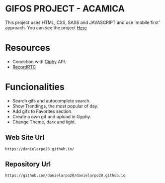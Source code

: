 # GIFOS PROJECT - ACAMICA

This project uses HTML, CSS, SASS and JAVASCRIPT and use 'mobile first' approach.
You can see the project [Here](https://danielarpo20.github.io/	)

# Resources

- Conection with [Giphy](https://giphy.com/) API.
- [RecordRTC](https://recordrtc.org/)

# Funcionalities

- Search gifs and autocomplete search.
- Show Trendings, the most popular of day.
- Add gifs to Favorites section.
- Create a own gif and upload in Gyphy.
- Change Theme, dark and light.

## Web Site Url

```
https://danielarpo20.github.io/	
```

## Repository Url

```
https://github.com/danielarpo20/danielarpo20.github.io
```
